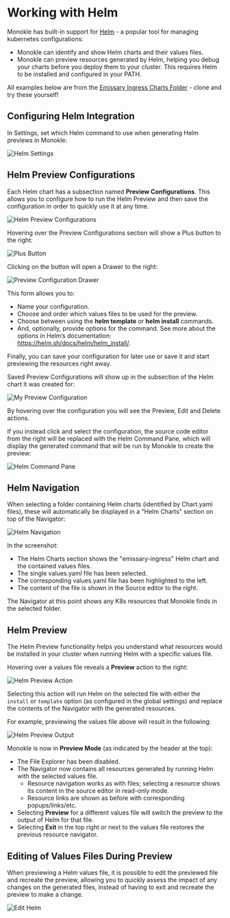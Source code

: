 # Working with Helm

Monokle has built-in support for [Helm](https://helm.sh/) - a popular tool for managing kubernetes configurations:

- Monokle can identify and show Helm charts and their values files.  
- Monokle can preview resources generated by Helm, helping you debug your charts before you deploy them to your cluster. This requires Helm to be installed and configured in your PATH.

All examples below are from the [Emissary Ingress Charts Folder](https://github.com/emissary-ingress/emissary/tree/master/charts/emissary-ingress) - clone and try these yourself!

## **Configuring Helm Integration**

In Settings, set which Helm command to use when generating Helm previews in Monokle:

![Helm Settings](img/helm-settings-1.5.0.png)

## **Helm Preview Configurations**

Each Helm chart has a subsection named **Preview Configurations**. This allows you to configure how to run the Helm Preview and then save the configuration in order to quickly use it at any time.

![Helm Preview Configurations](img/helm-preview-configurations.png)

Hovering over the Preview Configurations section will show a Plus button to the right:

![Plus Button](img/helm-configuration-plus-sign.png)

Clicking on the button will open a Drawer to the right:

![Preview Configuration Drawer](img/preview-configuration-drawer.png)

This form allows you to:
- Name your configuration.
- Choose and order which values files to be used for the preview.
- Choose between using the **helm template** or **helm install** commands.
- And, optionally, provide options for the command. See more about the options in Helm’s documentation: https://helm.sh/docs/helm/helm_install/.

Finally, you can save your configuration for later use or save it and start previewing the resources right away.

Saved Preview Configurations will show up in the subsection of the Helm chart it was created for:

![My Preview Configuration](img/my-preview-configuration.png)

By hovering over the configuration you will see the Preview, Edit and Delete actions.

If you instead click and select the configuration, the source code editor from the right will be replaced with the Helm Command Pane, which will display the generated command that will be run by Monokle to create the preview:

![Helm Command Pane](img/helm-command-pane.png)

## **Helm Navigation**

When selecting a folder containing Helm charts (identified by Chart.yaml files), these will automatically be displayed in 
a "Helm Charts" section on top of the Navigator:

![Helm Navigation](img/helm-navigation-1.5.0.png)

In the screenshot:

* The Helm Charts section shows the "emissary-ingress" Helm chart and the contained values files.
* The single values.yaml file has been selected.
* The corresponding values.yaml file has been highlighted to the left.
* The content of the file is shown in the Source editor to the right.

The Navigator at this point shows any K8s resources that Monokle finds in the selected folder.

## **Helm Preview**

The Helm Preview functionality helps you understand what resources would be installed in your cluster when running Helm with 
a specific values file.

Hovering over a values file reveals a **Preview** action to the right:

![Helm Preview Action](img/helm-preview-action-1.5.0.png)

Selecting this action will run Helm on the selected file with either the `install` or `template` option (as configured in the global settings)
and replace the contents of the Navigator with the generated resources.

For example, previewing the values file above will result in the following:

![Helm Preview Output](img/helm-preview-output-1.5.0.png)

Monokle is now in **Preview Mode** (as indicated by the header at the top):

- The File Explorer has been disabled.
- The Navigator now contains all resources generated by running Helm with the selected values file.
    - Resource navigation works as with files; selecting a resource shows its content in the source editor in read-only mode.
    - Resource links are shown as before with corresponding popups/links/etc.
- Selecting **Preview** for a different values file will switch the preview to the output of Helm for that file.
- Selecting **Exit** in the top right or next to the values file restores the previous resource navigator.

## **Editing of Values Files During Preview**

When previewing a Helm values file, it is possible to edit the previewed file and recreate the preview, allowing
you to quickly assess the impact of any changes on the generated files, instead of having to exit and recreate the preview to make a change.
 
![Edit Helm](img/helm-preview-reload-1.5.0.png)
